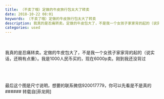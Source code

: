 ```yaml
---
title: （不卖了哦）定做的牛皮旅行包太大了转卖
date: 2018-10-22 08:01
keywords: （不卖了哦）定做的牛皮旅行包太大了转卖
description: 我真的是忍痛转卖。定做的牛皮包大了，不是我一个女孩子家家背的起的（说实话，还稍有点重）。我是1000人民币买的，现在6000p卖。刚到我还没背过最后这个图是尺寸说明，想要的联系微信920017779，你可以先看是不是真的
categories: used
---
```

<td class="t_f" id="postmessage_2135958">

<br/>
<br/>
我真的是忍痛转卖。定做的牛皮包大了，不是我一个女孩子家家背的起的（说实话，还稍有点重）。我是1000人民币买的，现在6000p卖。刚到我还没背过<br/>
<img alt="" border="0" class="zoom" data-cf-modified-40b3a7a5b47cc77fb3109e4b-="" file="http://www.flw.ph/data/appbyme/upload/image/201810/22/zTZAISLRUeYf.jpg" id="aimg_aFjz4" lazyloadthumb="1" onclick="" onmouseover="" src="http://www.flw.ph/data/appbyme/upload/image/201810/22/zTZAISLRUeYf.jpg"/><br/>
<br/>
<img alt="" border="0" class="zoom" data-cf-modified-40b3a7a5b47cc77fb3109e4b-="" file="http://www.flw.ph/data/appbyme/upload/image/201810/22/Fdotr5cYblkZ.jpg" id="aimg_RL55I" lazyloadthumb="1" onclick="" onmouseover="" src="http://www.flw.ph/data/appbyme/upload/image/201810/22/Fdotr5cYblkZ.jpg"/><br/>
<br/>
<img alt="" border="0" class="zoom" data-cf-modified-40b3a7a5b47cc77fb3109e4b-="" file="http://www.flw.ph/data/appbyme/upload/image/201810/22/DuiwNIi57tCZ.jpg" id="aimg_OltKe" lazyloadthumb="1" onclick="" onmouseover="" src="http://www.flw.ph/data/appbyme/upload/image/201810/22/DuiwNIi57tCZ.jpg"/><br/>
<br/>
<img alt="" border="0" class="zoom" data-cf-modified-40b3a7a5b47cc77fb3109e4b-="" file="http://www.flw.ph/data/appbyme/upload/image/201810/22/yL8CtZyjyLKI.jpg" id="aimg_tsztv" lazyloadthumb="1" onclick="" onmouseover="" src="http://www.flw.ph/data/appbyme/upload/image/201810/22/yL8CtZyjyLKI.jpg"/><br/>
<br/>
<img alt="" border="0" class="zoom" data-cf-modified-40b3a7a5b47cc77fb3109e4b-="" file="http://www.flw.ph/data/appbyme/upload/image/201810/22/ppc1q7lNUOnb.jpg" id="aimg_kHFRR" lazyloadthumb="1" onclick="" onmouseover="" src="http://www.flw.ph/data/appbyme/upload/image/201810/22/ppc1q7lNUOnb.jpg"/><br/>
最后这个图是尺寸说明，想要的联系微信920017779，你可以先看是不是真的<br/>
</td>
###### 转载自[菲龙网]
